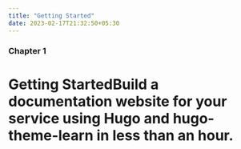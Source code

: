 ```yaml
---
title: "Getting Started"
date: 2023-02-17T21:32:50+05:30
---
```


### Chapter 1
# Getting StartedBuild a documentation website for your service using Hugo and hugo-theme-learn in less than an hour.
